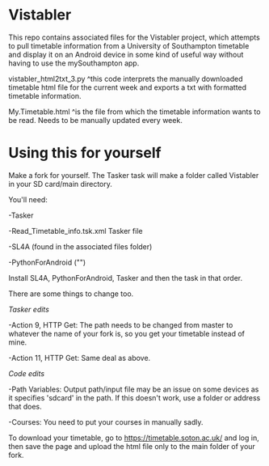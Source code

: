 # Vistabler
This repo contains associated files for the Vistabler project, which attempts to pull timetable information from a University of Southampton timetable and display it on an Android device in some kind of useful way without having to use the mySouthampton app.

vistabler_html2txt_3.py
^this code interprets the manually downloaded timetable html file for the current week and exports a txt with formatted timetable information.

My.Timetable.html
^is the file from which the timetable information wants to be read. Needs to be manually updated every week. 

# Using this for yourself
Make a fork for yourself.
The Tasker task will make a folder called Vistabler in your SD card/main directory.

You'll need:

-Tasker

-Read_Timetable_info.tsk.xml Tasker file

-SL4A (found in the associated files folder)

-PythonForAndroid ("")

Install SL4A, PythonForAndroid, Tasker and then the task in that order.

There are some things to change too.


*Tasker edits*

-Action 9, HTTP Get: The path needs to be changed from master to whatever the name of your fork is, so you get your timetable instead of mine.

-Action 11, HTTP Get: Same deal as above.


*Code edits*

-Path Variables: Output path/input file may be an issue on some devices as it specifies 'sdcard' in the path. If this doesn't work, use a folder or address that does.

-Courses: You need to put your courses in manually sadly.



To download your timetable, go to https://timetable.soton.ac.uk/ and log in, then save the page and upload the html file only to the main folder of your fork.

